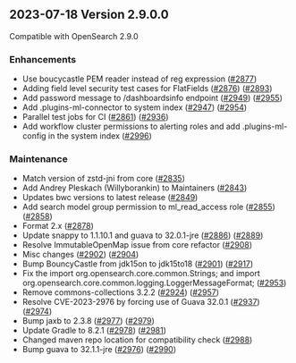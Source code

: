 ## 2023-07-18 Version 2.9.0.0

Compatible with OpenSearch 2.9.0

### Enhancements

* Use boucycastle PEM reader instead of reg expression ([#2877](https://github.com/opensearch-project/security/pull/2877))
* Adding field level security test cases for FlatFields ([#2876](https://github.com/opensearch-project/security/pull/2876)) ([#2893](https://github.com/opensearch-project/security/pull/2893))
* Add password message to /dashboardsinfo endpoint ([#2949](https://github.com/opensearch-project/security/pull/2949)) ([#2955](https://github.com/opensearch-project/security/pull/2955))
* Add .plugins-ml-connector to system index ([#2947](https://github.com/opensearch-project/security/pull/2947)) ([#2954](https://github.com/opensearch-project/security/pull/2954))
* Parallel test jobs for CI ([#2861](https://github.com/opensearch-project/security/pull/2861)) ([#2936](https://github.com/opensearch-project/security/pull/2936))
* Add workflow cluster permissions to alerting roles and add .plugins-ml-config in the system index ([#2996](https://github.com/opensearch-project/security/pull/2996))

### Maintenance

* Match version of zstd-jni from core ([#2835](https://github.com/opensearch-project/security/pull/2835))
* Add Andrey Pleskach (Willyborankin) to Maintainers ([#2843](https://github.com/opensearch-project/security/pull/2843))
* Updates bwc versions to latest release ([#2849](https://github.com/opensearch-project/security/pull/2849))
* Add search model group permission to ml_read_access role ([#2855](https://github.com/opensearch-project/security/pull/2855)) ([#2858](https://github.com/opensearch-project/security/pull/2858))
* Format 2.x ([#2878](https://github.com/opensearch-project/security/pull/2878))
* Update snappy to 1.1.10.1 and guava to 32.0.1-jre ([#2886](https://github.com/opensearch-project/security/pull/2886)) ([#2889](https://github.com/opensearch-project/security/pull/2889))
* Resolve ImmutableOpenMap issue from core refactor ([#2908](https://github.com/opensearch-project/security/pull/2908))
* Misc changes ([#2902](https://github.com/opensearch-project/security/pull/2902)) ([#2904](https://github.com/opensearch-project/security/pull/2904))
* Bump BouncyCastle from jdk15on to jdk15to18 ([#2901](https://github.com/opensearch-project/security/pull/2901)) ([#2917](https://github.com/opensearch-project/security/pull/2917))
* Fix the import org.opensearch.core.common.Strings; and import org.opensearch.core.common.logging.LoggerMessageFormat; ([#2953](https://github.com/opensearch-project/security/pull/2953))
* Remove commons-collections 3.2.2 ([#2924](https://github.com/opensearch-project/security/pull/2924)) ([#2957](https://github.com/opensearch-project/security/pull/2957))
* Resolve CVE-2023-2976 by forcing use of Guava 32.0.1 ([#2937](https://github.com/opensearch-project/security/pull/2937)) ([#2974](https://github.com/opensearch-project/security/pull/2974))
* Bump jaxb to 2.3.8 ([#2977](https://github.com/opensearch-project/security/pull/2977)) ([#2979](https://github.com/opensearch-project/security/pull/2979))
* Update Gradle to 8.2.1 ([#2978](https://github.com/opensearch-project/security/pull/2978)) ([#2981](https://github.com/opensearch-project/security/pull/2981))
* Changed maven repo location for compatibility check ([#2988](https://github.com/opensearch-project/security/pull/2988))
* Bump guava to 32.1.1-jre ([#2976](https://github.com/opensearch-project/security/pull/2976)) ([#2990](https://github.com/opensearch-project/security/pull/2990))
